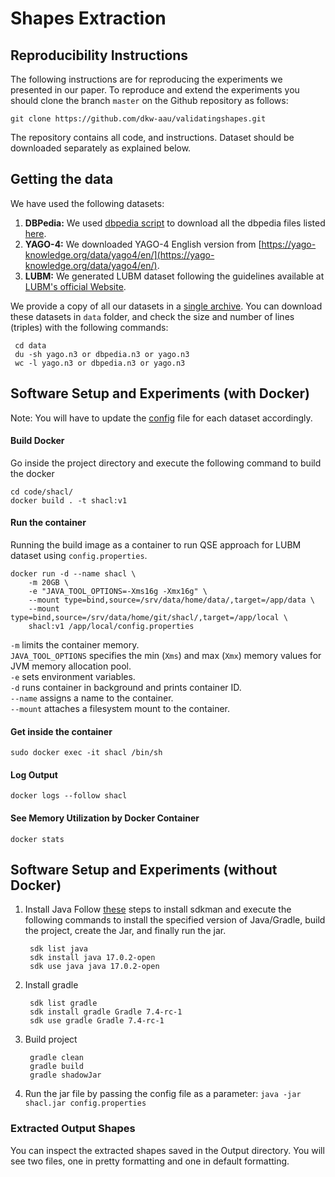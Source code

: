 # Shapes Extraction


## Reproducibility Instructions

The following instructions are for reproducing the experiments we presented in our paper. To reproduce and extend the experiments you should clone the branch `master` on the Github repository as follows:

```
git clone https://github.com/dkw-aau/validatingshapes.git
```
The repository contains all code, and instructions. Dataset should be downloaded separately as explained below.


## Getting the data
We have used the following datasets:

1. **DBPedia:** We used  [dbpedia script](https://github.com/dkw-aau/validatingshapes/blob/main/dbpedia/download-dbpedia.sh) to download all the dbpedia files listed [here](https://github.com/dkw-aau/validatingshapes/blob/main/dbpedia/dbpedia-files.txt).
2. **YAGO-4:** We downloaded YAGO-4 English version from [https://yago-knowledge.org/data/yago4/en/](https://yago-knowledge.org/data/yago4/en/).
2. **LUBM:** We generated LUBM dataset following the guidelines available at [LUBM's official Website](http://swat.cse.lehigh.edu/projects/lubm/).


We provide a copy of all our datasets in a [single archive](http://130.226.98.152/www_datasets/). You can download these datasets in `data` folder, and check the size and number of lines (triples) with the following commands:

```
 cd data 
 du -sh yago.n3 or dbpedia.n3 or yago.n3
 wc -l yago.n3 or dbpedia.n3 or yago.n3
```
## Software Setup and Experiments (with Docker)

Note: You will have to update the [config](https://github.com/dkw-aau/validatingshapes/blob/main/code/shacl/config.properties) file for each dataset accordingly.

#### Build Docker 

Go inside the project directory and execute the following command to build the docker

```
cd code/shacl/
docker build . -t shacl:v1
```

#### Run the container
Running the build image as a container to run QSE approach for LUBM dataset using `config.properties`. 

```
docker run -d --name shacl \
    -m 20GB \
    -e "JAVA_TOOL_OPTIONS=-Xms16g -Xmx16g" \
    --mount type=bind,source=/srv/data/home/data/,target=/app/data \ 
    --mount type=bind,source=/srv/data/home/git/shacl/,target=/app/local \ 
    shacl:v1 /app/local/config.properties
```

`-m` limits the container memory.  <br /> 
`JAVA_TOOL_OPTIONS` specifies the min (`Xms`) and max (`Xmx`) memory values for JVM memory allocation pool. <br />
`-e` sets environment variables. <br />
`-d` runs container in background and prints container ID. <br />
`--name`  assigns a name to the container. <br />
`--mount` attaches a filesystem mount to the container. <br />

#### Get inside the container
```
sudo docker exec -it shacl /bin/sh
```

#### Log Output
```
docker logs --follow shacl
```

#### See Memory Utilization by Docker Container
```
docker stats
```



## Software Setup and Experiments (without Docker)

1. Install Java
   Follow [these](https://sdkman.io/install) steps to install sdkman and execute the following commands to install the specified version of Java/Gradle, build the project, create the Jar, and finally run the jar.

        sdk list java
        sdk install java 17.0.2-open 
        sdk use java java 17.0.2-open 
        

2. Install gradle

        sdk list gradle
        sdk install gradle Gradle 7.4-rc-1
        sdk use gradle Gradle 7.4-rc-1


3. Build project

        gradle clean
        gradle build
        gradle shadowJar
4. Run the jar file by passing the config file as a parameter: `java -jar shacl.jar config.properties`


### Extracted Output Shapes
You can inspect the extracted shapes saved in the Output directory. You will see two files, one in pretty formatting and one in default formatting.  
